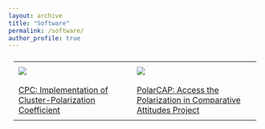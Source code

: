 ```yaml
---
layout: archive
title: "Software"
permalink: /software/
author_profile: true
---
```


<table>
<tr>
  <td>
    <a href="http://imehlhaff.net/CPC/"><img src="http://imehlhaff.net/images/CPC Hex.png"></a>
  </td>
  <td>
    <a href="http://imehlhaff.net/PolarCAP/"><img src="http://imehlhaff.net/images/PolarCAP Hex.png"></a>
  </td>
</tr>
<tr>
  <td>
    <a href="http://imehlhaff.net/CPC/">CPC: Implementation of Cluster-Polarization Coefficient</a>
  </td>
  <td>
    <a href="http://imehlhaff.net/PolarCAP/">PolarCAP: Access the Polarization in Comparative Attitudes Project</a>
  </td>
</tr>
</table>

<style>
table, tr, td, th{
padding: 10px;
margin: auto;
border: none;
}
</style>
